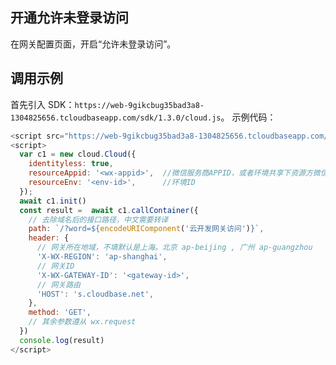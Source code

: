 ## 开通允许未登录访问
在网关配置页面，开启“允许未登录访问”。


## 调用示例
首先引入 SDK：`https://web-9gikcbug35bad3a8-1304825656.tcloudbaseapp.com/sdk/1.3.0/cloud.js`。
示例代码：
```js
<script src="https://web-9gikcbug35bad3a8-1304825656.tcloudbaseapp.com/sdk/1.3.0/cloud.js"></script>
<script>
  var c1 = new cloud.Cloud({
    identityless: true,
    resourceAppid: '<wx-appid>',  //微信服务商APPID，或者环境共享下资源方微信小程序账号
    resourceEnv: '<env-id>',      //环境ID
  });
  await c1.init()
  const result =  await c1.callContainer({
    // 去除域名后的接口路径，中文需要转译
    path: `/?word=${encodeURIComponent('云开发网关访问')}`,
    header: {
      // 网关所在地域，不填默认是上海。北京 ap-beijing , 广州 ap-guangzhou
      'X-WX-REGION': 'ap-shanghai',
      // 网关ID
      'X-WX-GATEWAY-ID': '<gateway-id>', 
      // 网关路由
      'HOST': 's.cloudbase.net', 
    },
    method: 'GET',
    // 其余参数遵从 wx.request
  })
  console.log(result)
</script>


```
